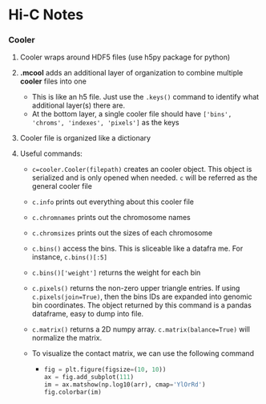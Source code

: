 # Hi-C Notes #

### Cooler ###

1. Cooler wraps around HDF5 files (use h5py package for python)

2. **.mcool** adds an additional layer of organization to combine multiple **cooler** files into one

   - This is like an h5 file. Just use the `.keys()` command to identify what additional layer(s) there are. 
   - At the bottom layer, a single cooler file should have `['bins', 'chroms', 'indexes', 'pixels']` as the keys

3. Cooler file is organized like a dictionary

4. Useful commands:

   - `c=cooler.Cooler(filepath)` creates an cooler object. This object is serialized and is only opened when needed. `c` will be referred as the general cooler file 

   - `c.info` prints out everything about this cooler file

   - `c.chromnames` prints out the chromosome names

   - `c.chromsizes` prints out the sizes of each chromosome

   - `c.bins()` access the bins. This is sliceable like a datafra  me. For instance, `c.bins()[:5]`

   - `c.bins()['weight']` returns the weight for each bin 

   - `c.pixels()` returns the non-zero upper triangle entries. If using `c.pixels(join=True)`, then the bins IDs are expanded into genomic bin coordinates. The object returned by this command is a pandas dataframe, easy to dump into file.  

   - `c.matrix()` returns a 2D numpy array. `c.matrix(balance=True)` will normalize the matrix. 

   - To visualize the contact matrix, we can use the following command

     - ```python
       fig = plt.figure(figsize=(10, 10))
       ax = fig.add_subplot(111)
       im = ax.matshow(np.log10(arr), cmap='YlOrRd')
       fig.colorbar(im)
       ```

   
